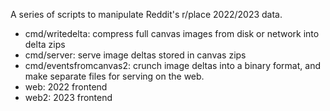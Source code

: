 A series of scripts to manipulate Reddit's r/place 2022/2023 data.

- cmd/writedelta: compress full canvas images from disk or network into delta zips
- cmd/server: serve image deltas stored in canvas zips
- cmd/eventsfromcanvas2: crunch image deltas into a binary format, and make separate files for serving on the web.
- web: 2022 frontend
- web2: 2023 frontend
